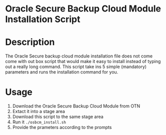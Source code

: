 # Oracle Secure Backup Cloud Module Installation Script

# Description
The Oracle Secure backup cloud module installation file does not come come with out box script that would make it easy to install instead of typing out a really long command. This script take ins 5 simple (mandatory) parameters and runs the installation command for you.

# Usage
1. Download the Oracle Secure Backup Cloud Module from OTN
2. Extact it into a stage area
3. Download this script to the same stage area
4. Run it `./osbcm_install.sh `
5. Provide the prameters according to the prompts



